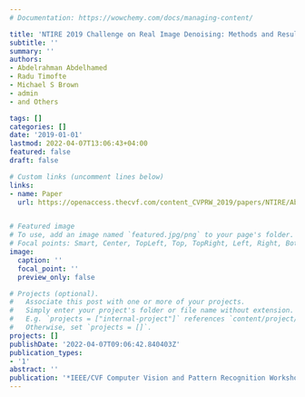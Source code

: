 ```yaml
---
# Documentation: https://wowchemy.com/docs/managing-content/

title: 'NTIRE 2019 Challenge on Real Image Denoising: Methods and Results'
subtitle: ''
summary: ''
authors:
- Abdelrahman Abdelhamed
- Radu Timofte
- Michael S Brown
- admin
- and Others

tags: []
categories: []
date: '2019-01-01'
lastmod: 2022-04-07T13:06:43+04:00
featured: false
draft: false

# Custom links (uncomment lines below)
links:
- name: Paper
  url: https://openaccess.thecvf.com/content_CVPRW_2019/papers/NTIRE/Abdelhamed_NTIRE_2019_Challenge_on_Real_Image_Denoising_Methods_and_Results_CVPRW_2019_paper.pdf


# Featured image
# To use, add an image named `featured.jpg/png` to your page's folder.
# Focal points: Smart, Center, TopLeft, Top, TopRight, Left, Right, BottomLeft, Bottom, BottomRight.
image:
  caption: ''
  focal_point: ''
  preview_only: false

# Projects (optional).
#   Associate this post with one or more of your projects.
#   Simply enter your project's folder or file name without extension.
#   E.g. `projects = ["internal-project"]` references `content/project/deep-learning/index.md`.
#   Otherwise, set `projects = []`.
projects: []
publishDate: '2022-04-07T09:06:42.840403Z'
publication_types:
- '1'
abstract: ''
publication: '*IEEE/CVF Computer Vision and Pattern Recognition Workshops (CVPRw)*'
---
```

